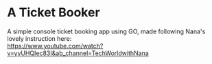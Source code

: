 # A Ticket Booker

A simple console ticket booking app using GO, made following Nana's lovely instruction here:
</br>
https://www.youtube.com/watch?v=yyUHQIec83I&ab_channel=TechWorldwithNana
